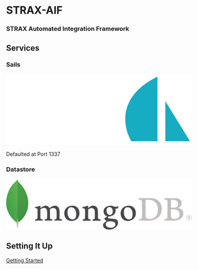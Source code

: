 # STRAX-AIF
### STRAX Automated Integration Framework

## Services

### Sails 
![Sails](logo_sails@2x.png)

Defaulted at Port 1337

### Datastore
![Mongo](mongodb.png)

## Setting It Up
[Getting Started](https://github.com/GroupCareTech/strax-qa/strax-aif-box/documentation/getting_started.md)